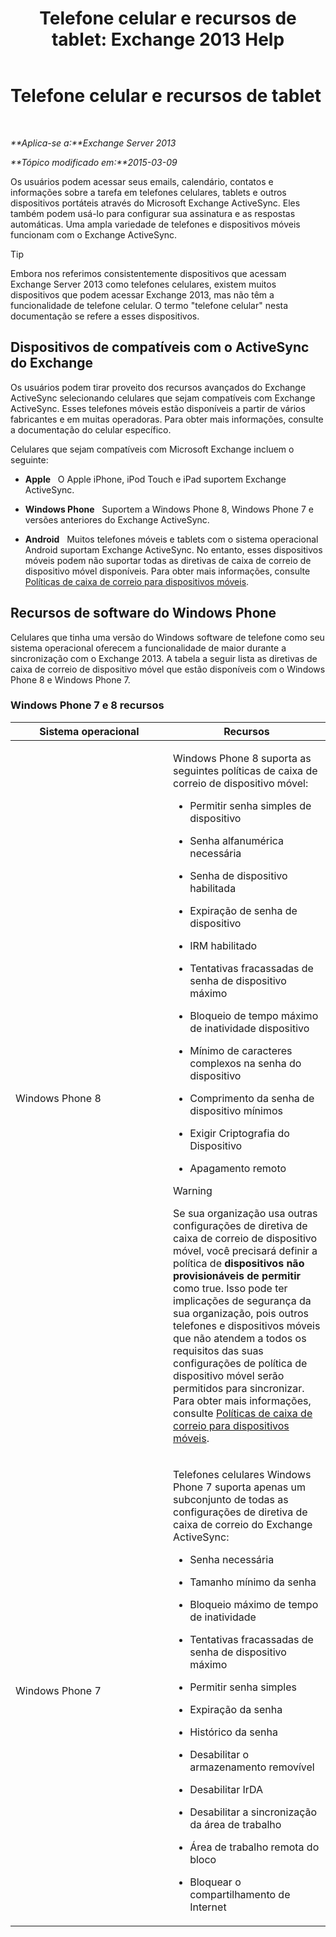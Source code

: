 ﻿---
title: 'Telefone celular e recursos de tablet: Exchange 2013 Help'
TOCTitle: Telefone celular e recursos de tablet
ms:assetid: ad54d9e6-7a1c-4fb0-b5a9-0b042b98ada3
ms:mtpsurl: https://technet.microsoft.com/pt-br/library/Bb232162(v=EXCHG.150)
ms:contentKeyID: 50556271
ms.date: 05/22/2018
mtps_version: v=EXCHG.150
ms.translationtype: MT
---

# Telefone celular e recursos de tablet

 

_**Aplica-se a:**Exchange Server 2013_

_**Tópico modificado em:**2015-03-09_

Os usuários podem acessar seus emails, calendário, contatos e informações sobre a tarefa em telefones celulares, tablets e outros dispositivos portáteis através do Microsoft Exchange ActiveSync. Eles também podem usá-lo para configurar sua assinatura e as respostas automáticas. Uma ampla variedade de telefones e dispositivos móveis funcionam com o Exchange ActiveSync.


> [!TIP]
> Embora nos referimos consistentemente dispositivos que acessam Exchange Server 2013 como telefones celulares, existem muitos dispositivos que podem acessar Exchange 2013, mas não têm a funcionalidade de telefone celular. O termo "telefone celular" nesta documentação se refere a esses dispositivos.



## Dispositivos de compatíveis com o ActiveSync do Exchange

Os usuários podem tirar proveito dos recursos avançados do Exchange ActiveSync selecionando celulares que sejam compatíveis com Exchange ActiveSync. Esses telefones móveis estão disponíveis a partir de vários fabricantes e em muitas operadoras. Para obter mais informações, consulte a documentação do celular específico.

Celulares que sejam compatíveis com Microsoft Exchange incluem o seguinte:

  - **Apple**   O Apple iPhone, iPod Touch e iPad suportem Exchange ActiveSync.

  - **Windows Phone**   Suportem a Windows Phone 8, Windows Phone 7 e versões anteriores do Exchange ActiveSync.

  - **Android**   Muitos telefones móveis e tablets com o sistema operacional Android suportam Exchange ActiveSync. No entanto, esses dispositivos móveis podem não suportar todas as diretivas de caixa de correio de dispositivo móvel disponíveis. Para obter mais informações, consulte [Políticas de caixa de correio para dispositivos móveis](mobile-device-mailbox-policies-exchange-2013-help.md).

## Recursos de software do Windows Phone

Celulares que tinha uma versão do Windows software de telefone como seu sistema operacional oferecem a funcionalidade de maior durante a sincronização com o Exchange 2013. A tabela a seguir lista as diretivas de caixa de correio de dispositivo móvel que estão disponíveis com o Windows Phone 8 e Windows Phone 7.

### Windows Phone 7 e 8 recursos

<table>
<colgroup>
<col style="width: 50%" />
<col style="width: 50%" />
</colgroup>
<thead>
<tr class="header">
<th>Sistema operacional</th>
<th>Recursos</th>
</tr>
</thead>
<tbody>
<tr class="odd">
<td><p>Windows Phone 8</p></td>
<td><p>Windows Phone 8 suporta as seguintes políticas de caixa de correio de dispositivo móvel:</p>
<ul>
<li><p>Permitir senha simples de dispositivo</p></li>
<li><p>Senha alfanumérica necessária</p></li>
<li><p>Senha de dispositivo habilitada</p></li>
<li><p>Expiração de senha de dispositivo</p></li>
<li><p>IRM habilitado</p></li>
<li><p>Tentativas fracassadas de senha de dispositivo máximo</p></li>
<li><p>Bloqueio de tempo máximo de inatividade dispositivo</p></li>
<li><p>Mínimo de caracteres complexos na senha do dispositivo</p></li>
<li><p>Comprimento da senha de dispositivo mínimos</p></li>
<li><p>Exigir Criptografia do Dispositivo</p></li>
<li><p>Apagamento remoto</p></li>
</ul>

> [!WARNING]
> Se sua organização usa outras configurações de diretiva de caixa de correio de dispositivo móvel, você precisará definir a política de <STRONG>dispositivos não provisionáveis de permitir</STRONG> como true. Isso pode ter implicações de segurança da sua organização, pois outros telefones e dispositivos móveis que não atendem a todos os requisitos das suas configurações de política de dispositivo móvel serão permitidos para sincronizar. Para obter mais informações, consulte <A href="mobile-device-mailbox-policies-exchange-2013-help.md">Políticas de caixa de correio para dispositivos móveis</A>.


</td>
</tr>
<tr class="even">
<td><p>Windows Phone 7</p></td>
<td><p>Telefones celulares Windows Phone 7 suporta apenas um subconjunto de todas as configurações de diretiva de caixa de correio do Exchange ActiveSync:</p>
<ul>
<li><p>Senha necessária</p></li>
<li><p>Tamanho mínimo da senha</p></li>
<li><p>Bloqueio máximo de tempo de inatividade</p></li>
<li><p>Tentativas fracassadas de senha de dispositivo máximo</p></li>
<li><p>Permitir senha simples</p></li>
<li><p>Expiração da senha</p></li>
<li><p>Histórico da senha</p></li>
<li><p>Desabilitar o armazenamento removível</p></li>
<li><p>Desabilitar IrDA</p></li>
<li><p>Desabilitar a sincronização da área de trabalho</p></li>
<li><p>Área de trabalho remota do bloco</p></li>
<li><p>Bloquear o compartilhamento de Internet</p></li>
</ul></td>
</tr>
</tbody>
</table>

